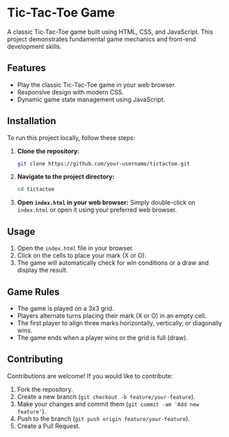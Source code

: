 # Tic-Tac-Toe Game

A classic Tic-Tac-Toe game built using HTML, CSS, and JavaScript. This project demonstrates fundamental game mechanics and front-end development skills.

## Features

- Play the classic Tic-Tac-Toe game in your web browser.
- Responsive design with modern CSS.
- Dynamic game state management using JavaScript.

## Installation

To run this project locally, follow these steps:

1. **Clone the repository:**
    ```bash
    git clone https://github.com/your-username/tictactoe.git
    ```

2. **Navigate to the project directory:**
    ```bash
    cd tictactoe
    ```

3. **Open `index.html` in your web browser:**
    Simply double-click on `index.html` or open it using your preferred web browser.

## Usage

1. Open the `index.html` file in your browser.
2. Click on the cells to place your mark (X or O).
3. The game will automatically check for win conditions or a draw and display the result.

## Game Rules

- The game is played on a 3x3 grid.
- Players alternate turns placing their mark (X or O) in an empty cell.
- The first player to align three marks horizontally, vertically, or diagonally wins.
- The game ends when a player wins or the grid is full (draw).

## Contributing

Contributions are welcome! If you would like to contribute:

1. Fork the repository.
2. Create a new branch (`git checkout -b feature/your-feature`).
3. Make your changes and commit them (`git commit -am 'Add new feature'`).
4. Push to the branch (`git push origin feature/your-feature`).
5. Create a Pull Request.



